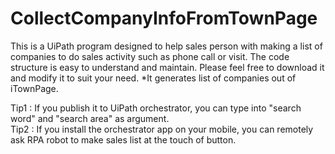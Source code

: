 # CollectCompanyInfoFromTownPage
This is a UiPath program designed to help sales person with making a list of companies to do sales activity such as phone call or visit. 
The code structure is easy to understand and maintain. Please feel free to download it and modify it to suit your need. 
*It generates list of companies out of iTownPage.

 Tip1 : If you publish it to UiPath orchestrator, you can type into "search word" and "search area" as argument.  
 Tip2 : If you install the orchestrator app on your mobile, you can remotely ask RPA robot to make sales list at the touch of button. 

